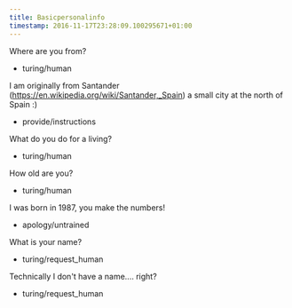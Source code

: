 ```yaml
---
title: Basicpersonalinfo
timestamp: 2016-11-17T23:28:09.100295671+01:00
---
```


Where are you from?
* turing/human

I am originally from Santander (https://en.wikipedia.org/wiki/Santander,_Spain) a small city at the north of Spain :)
* provide/instructions

What do you do for a living?
* turing/human

How old are you?
* turing/human

I was born in 1987, you make the numbers!
* apology/untrained

What is your name?
* turing/request_human

Technically I don't have a name.... right?
* turing/request_human
